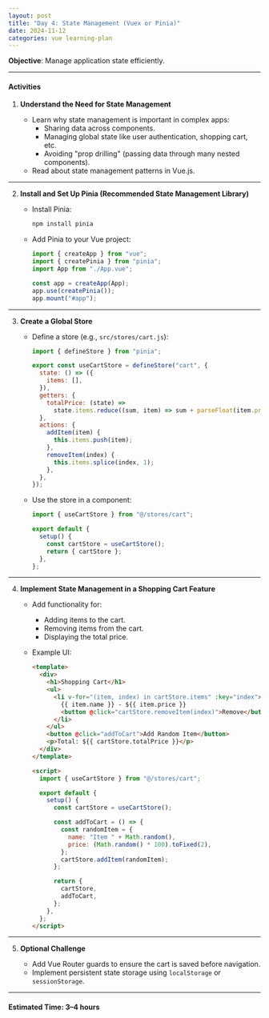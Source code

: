 ```yaml
---
layout: post
title: "Day 4: State Management (Vuex or Pinia)"
date: 2024-11-12
categories: vue learning-plan
---
```


**Objective**: Manage application state efficiently.

---

#### **Activities**

1. **Understand the Need for State Management**

   - Learn why state management is important in complex apps:
     - Sharing data across components.
     - Managing global state like user authentication, shopping cart, etc.
     - Avoiding "prop drilling" (passing data through many nested components).
   - Read about state management patterns in Vue.js.

---

2. **Install and Set Up Pinia (Recommended State Management Library)**

   - Install Pinia:

     ```bash
     npm install pinia
     ```

   - Add Pinia to your Vue project:

     ```javascript
     import { createApp } from "vue";
     import { createPinia } from "pinia";
     import App from "./App.vue";

     const app = createApp(App);
     app.use(createPinia());
     app.mount("#app");
     ```

---

3. **Create a Global Store**

   - Define a store (e.g., `src/stores/cart.js`):

     ```javascript
     import { defineStore } from "pinia";

     export const useCartStore = defineStore("cart", {
       state: () => ({
         items: [],
       }),
       getters: {
         totalPrice: (state) =>
           state.items.reduce((sum, item) => sum + parseFloat(item.price), 0),
       },
       actions: {
         addItem(item) {
           this.items.push(item);
         },
         removeItem(index) {
           this.items.splice(index, 1);
         },
       },
     });
     ```

   - Use the store in a component:

     ```javascript
     import { useCartStore } from "@/stores/cart";

     export default {
       setup() {
         const cartStore = useCartStore();
         return { cartStore };
       },
     };
     ```

---

4. **Implement State Management in a Shopping Cart Feature**

   - Add functionality for:
     - Adding items to the cart.
     - Removing items from the cart.
     - Displaying the total price.
   - Example UI:

     ```html
     <template>
       <div>
         <h1>Shopping Cart</h1>
         <ul>
           <li v-for="(item, index) in cartStore.items" :key="index">
             {{ item.name }} - ${{ item.price }}
             <button @click="cartStore.removeItem(index)">Remove</button>
           </li>
         </ul>
         <button @click="addToCart">Add Random Item</button>
         <p>Total: ${{ cartStore.totalPrice }}</p>
       </div>
     </template>

     <script>
       import { useCartStore } from "@/stores/cart";

       export default {
         setup() {
           const cartStore = useCartStore();

           const addToCart = () => {
             const randomItem = {
               name: "Item " + Math.random(),
               price: (Math.random() * 100).toFixed(2),
             };
             cartStore.addItem(randomItem);
           };

           return {
             cartStore,
             addToCart,
           };
         },
       };
     </script>
     ```

---

5. **Optional Challenge**

   - Add Vue Router guards to ensure the cart is saved before navigation.
   - Implement persistent state storage using `localStorage` or `sessionStorage`.

---

#### **Estimated Time**: 3–4 hours
